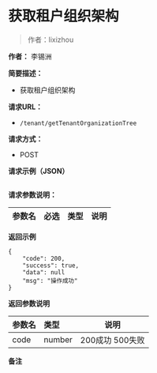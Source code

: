 # 获取租户组织架构

> 作者：lixizhou

**作者：** 李锡洲

    
**简要描述：** 

- 获取租户组织架构

**请求URL：** 
- `/tenant/getTenantOrganizationTree`
  
**请求方式：**
- POST 

**请求示例（JSON）**

``` 

```

**请求参数说明：** 

|参数名|必选|类型|说明|
|:----    |:---|:----- |-----   |

 **返回示例**

``` 
{
    "code": 200,
    "success": true,
    "data": null
    "msg": "操作成功"
}
```

 **返回参数说明** 

|参数名|类型|说明|
|:-----  |:-----|-----                           |
|code | number  |200成功 500失败 |
 **备注**